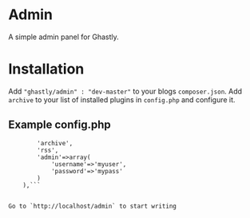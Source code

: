 Admin
=======

A simple admin panel for Ghastly. 

# Installation

Add `"ghastly/admin" : "dev-master"` to your blogs `composer.json`. Add `archive` to your list of installed plugins in `config.php` and configure it.

## Example config.php

```'plugins' => array(
		'archive', 
		'rss', 
		'admin'=>array(
			'username'=>'myuser',
			'password'=>'mypass'
		)
	),```


Go to `http://localhost/admin` to start writing
